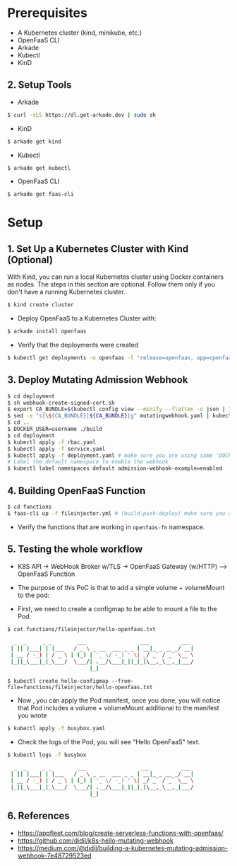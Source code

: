 # Prerequisites
* A Kubernetes cluster (kind, minikube, etc.)
* OpenFaaS CLI
* Arkade
* Kubectl
* KinD

## 2. Setup Tools
* Arkade
```sh
$ curl -sLS https://dl.get-arkade.dev | sudo sh
```

* KinD
```sh
$ arkade get kind
```

* Kubectl
```sh
$ arkade get kubectl
```

* OpenFaaS CLI
```sh
$ arkade get faas-cli
```

# Setup

## 1. Set Up a Kubernetes Cluster with Kind (Optional)

With Kind, you can run a local Kubernetes cluster using Docker containers as nodes. The steps in this section are optional. Follow them only if you don't have a running Kubernetes cluster.

```bash
$ kind create cluster
```

* Deploy OpenFaaS to a Kubernetes Cluster with:

```sh
$ arkade install openfaas
```

* Verify that the deployments were created

```sh
$ kubectl get deployments -n openfaas -l "release=openfaas, app=openfaas"
```

## 3. Deploy Mutating Admission Webhook

```sh
$ cd deployment
$ sh webhook-create-signed-cert.sh
$ export CA_BUNDLE=$(kubectl config view --minify --flatten -o json | jq -r '.clusters[] | select(.name == "'$(kubectl config current-context)'") | .cluster."certificate-authority-data"')
$ sed -e "s|\${CA_BUNDLE}|${CA_BUNDLE}|g" mutatingwebhook.yaml | kubectl apply -f -
$ cd ..
$ DOCKER_USER=username ./build
$ cd deployment
$ kubectl apply -f rbac.yaml
$ kubectl apply -f service.yaml
$ kubectl apply -f deployment.yaml # make sure you are using same 'DOCKER_USER' in deployment.yaml. i.e: devopps
# Label the default namespace to enable the webhook
$ kubectl label namespaces default admission-webhook-example=enabled
```

## 4. Building OpenFaaS Function

```sh
$ cd functions
$ faas-cli up -f fileinjector.yml # (build-push-deploy) make sure you are using your docker hub username. i.e: devopps
```

* Verify the functions that are working in `openfaas-fn` namespace.

## 5. Testing the whole workflow

* K8S API -> WebHook Broker w/TLS -> OpenFaaS Gateway (w/HTTP) --> OpenFaaS Function

* The purpose of this PoC is that to add a simple volume + volumeMount to the pod:

* First, we need to create a configmap to be able to mount a file to the Pod:

```sh
$ cat functions/fileinjector/hello-openfaas.txt

  _  _     _ _        ___                 ___          ___
 | || |___| | |___   / _ \ _ __  ___ _ _ | __|_ _ __ _/ __|
 | __ / -_) | / _ \ | (_) | '_ \/ -_) ' \| _/ _` / _` \__ \
 |_||_\___|_|_\___/  \___/| .__/\___|_||_|_|\__,_\__,_|___/
                          |_|
```

```
$ kubectl create hello-configmap --from-file=functions/fileinjector/hello-openfaas.txt
```

* Now , you can apply the Pod manifest, once you done, you will notice that Pod includes a volume + volumeMount additional to the manifest you wrote

```sh
$ kubectl apply -f busybox.yaml
```

* Check the logs of the Pod, you will see "Hello OpenFaaS" text.

```sh
$ kubectl logs -f busybox

  _  _     _ _        ___                 ___          ___
 | || |___| | |___   / _ \ _ __  ___ _ _ | __|_ _ __ _/ __|
 | __ / -_) | / _ \ | (_) | '_ \/ -_) ' \| _/ _` / _` \__ \
 |_||_\___|_|_\___/  \___/| .__/\___|_||_|_|\__,_\__,_|___/
                          |_|
```

## 6. References
* https://appfleet.com/blog/create-serverless-functions-with-openfaas/
* https://github.com/didil/k8s-hello-mutating-webhook
* https://medium.com/@didil/building-a-kubernetes-mutating-admission-webhook-7e48729523ed
